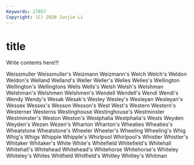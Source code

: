 ```yaml
---
Keywords: 27857
Copyright: (C) 2020 Junjie Li
---
```


# title

Write contents here!!!

Weissmuller 
Weissmuller's 
Weizmann 
Weizmann's 
Welch
Welch's 
Weldon 
Weldon's 
Welland 
Welland's 
Weller 
Weller's 
Welles 
Welles's 
Wellington
Wellington's 
Wellingtons 
Wells 
Wells's 
Welsh 
Welsh's 
Welshman 
Welshman's 
Welshmen 
Welshmen's
Wendell 
Wendell's 
Wendi 
Wendi's 
Wendy 
Wendy's 
Wesak 
Wesak's 
Wesley 
Wesley's
Wesleyan 
Wesleyan's 
Wessex 
Wessex's 
Wesson 
Wesson's 
West 
West's 
Western 
Western's
Westerner 
Westerns 
Westinghouse 
Westinghouse's 
Westminster 
Westminster's 
Weston 
Weston's 
Westphalia 
Westphalia's
Wests 
Weyden 
Weyden's 
Wezen 
Wezen's 
Wharton 
Wharton's 
Wheaties 
Wheaties's 
Wheatstone
Wheatstone's 
Wheeler 
Wheeler's 
Wheeling 
Wheeling's 
Whig 
Whig's 
Whigs 
Whipple 
Whipple's
Whirlpool 
Whirlpool's 
Whistler 
Whistler's 
Whitaker 
Whitaker's 
White 
White's 
Whitefield 
Whitefield's
Whitehall 
Whitehall's 
Whitehead 
Whitehead's 
Whitehorse 
Whitehorse's 
Whiteley 
Whiteley's 
Whites 
Whitfield
Whitfield's 
Whitley 
Whitley's 
Whitman 
